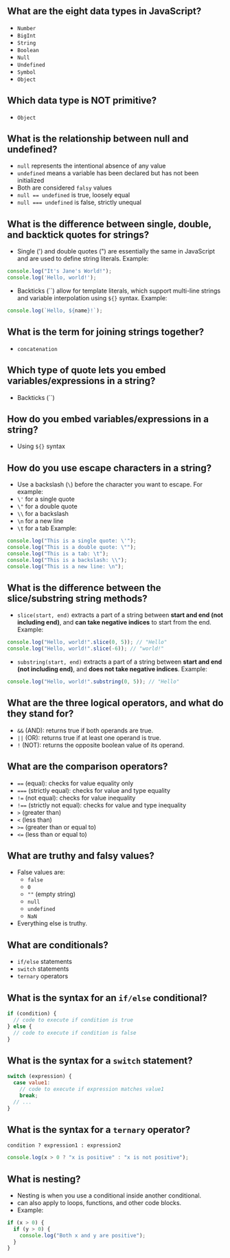 ## What are the eight data types in JavaScript?
- `Number`
- `BigInt`
- `String`
- `Boolean`
- `Null`
- `Undefined`
- `Symbol`
- `Object`

## Which data type is NOT primitive?
- `Object`

## What is the relationship between null and undefined?
- `null` represents the intentional absence of any value
- `undefined` means a variable has been declared but has not been initialized
- Both are considered `falsy` values 
- `null == undefined` is true, loosely equal
- `null === undefined` is false, strictly unequal

## What is the difference between single, double, and backtick quotes for strings?
- Single (') and double quotes (") are essentially the same in JavaScript and are used to define string literals.
Example:
```js
console.log("It's Jane's World!");
console.log('Hello, world!');
```
- Backticks (``) allow for template literals, which support multi-line strings and variable interpolation using `${}` syntax.
Example:
```js
console.log(`Hello, ${name}!`);
```

## What is the term for joining strings together?
- `concatenation`

## Which type of quote lets you embed variables/expressions in a string?
- Backticks (``)

## How do you embed variables/expressions in a string?
- Using `${}` syntax

## How do you use escape characters in a string?
- Use a backslash (`\`) before the character you want to escape. For example:
- `\'` for a single quote
- `\"` for a double quote
- `\\` for a backslash
- `\n` for a new line
- `\t` for a tab
Example:
```js
console.log("This is a single quote: \'");
console.log("This is a double quote: \"");
console.log("This is a tab: \t");
console.log("This is a backslash: \\");
console.log("This is a new line: \n");
```

## What is the difference between the slice/substring string methods?
- `slice(start, end)` extracts a part of a string between **start and end (not including end)**, and **can take negative indices** to start from the end.
Example:
```js
console.log("Hello, world!".slice(0, 5)); // "Hello"
console.log("Hello, world!".slice(-6)); // "world!"
```
- `substring(start, end)` extracts a part of a string between **start and end (not including end)**, and **does not take negative indices**.
Example:
```js
console.log("Hello, world!".substring(0, 5)); // "Hello"
```

## What are the three logical operators, and what do they stand for?
- `&&` (AND): returns true if both operands are true.
- `||` (OR): returns true if at least one operand is true.
- `!` (NOT): returns the opposite boolean value of its operand.

## What are the comparison operators?
- `==` (equal): checks for value equality only
- `===` (strictly equal): checks for value and type equality
- `!=` (not equal): checks for value inequality
- `!==` (strictly not equal): checks for value and type inequality
- `>` (greater than)
- `<` (less than)
- `>=` (greater than or equal to)
- `<=` (less than or equal to)

## What are truthy and falsy values?
- False values are:
  - `false`
  - `0`
  - `""` (empty string)
  - `null`
  - `undefined`
  - `NaN`
- Everything else is truthy.

## What are conditionals?
- `if/else` statements
- `switch` statements
- `ternary` operators

## What is the syntax for an `if/else` conditional?
```js
if (condition) {
  // code to execute if condition is true
} else {
  // code to execute if condition is false
}
```

## What is the syntax for a `switch` statement?
```js
switch (expression) {
  case value1:
    // code to execute if expression matches value1
    break;
  // ...
}
```

## What is the syntax for a `ternary` operator?
`condition ? expression1 : expression2`
```js
console.log(x > 0 ? "x is positive" : "x is not positive");
```

## What is nesting?
- Nesting is when you use a conditional inside another conditional.
- can also apply to loops, functions, and other code blocks.
- Example:
```js
if (x > 0) {
  if (y > 0) {
    console.log("Both x and y are positive");
  }
}
```